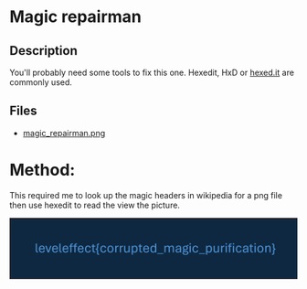 # Magic repairman

## Description

You'll probably need some tools to fix this one. Hexedit, HxD or [hexed.it](https://hexed.it/) are commonly used.

## Files

* [magic_repairman.png](files/magic_repairman.png)

# Method:

This required me to look up the magic headers in wikipedia for a png file then use hexedit to read the view the picture.

![Magic repairman repaired 1.png](Magic%20repairman%20repaired%201.png)
